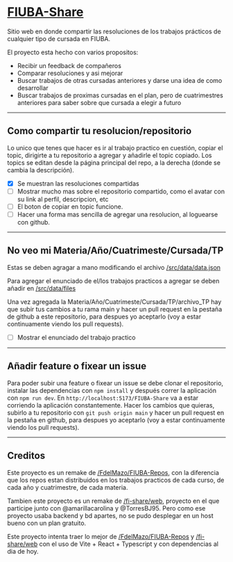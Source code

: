 # [FIUBA-Share](https://juli-rivero.github.io/FIUBA-Share/)

Sitio web en donde compartir las resoluciones de los trabajos prácticos de cualquier tipo de cursada en FIUBA.

El proyecto esta hecho con varios propositos:
- Recibir un feedback de compañeros
- Comparar resoluciones y asi mejorar
- Buscar trabajos de otras cursadas anteriores y darse una idea de como desarrollar
- Buscar trabajos de proximas cursadas en el plan, pero de cuatrimestres anteriores para saber sobre que cursada a elegir a futuro 

---

## Como compartir tu resolucion/repositorio

Lo unico que tenes que hacer es ir al trabajo practico en cuestión, copiar el topic, dirigirte a tu repositorio a agregar y añadirle el topic copiado. Los topics se editan desde la página principal del repo, a la derecha (donde se cambia la descripción).

- [x] Se muestran las resoluciones compartidas
- [ ] Mostrar mucho mas sobre el repositorio compartido, como el avatar con su link al perfil, descripcion, etc
- [ ] El boton de copiar en topic funcione.
- [ ] Hacer una forma mas sencilla de agregar una resolucion, al loguearse con github.

---

## No veo mi Materia/Año/Cuatrimeste/Cursada/TP

Estas se deben agragar a mano modificando el archivo [/src/data/data.json](https://github.com/juli-rivero/FIUBA-Share/blob/main/src/data/data.json)

Para agregar el enunciado de el/los trabajos practicos a agregar se deben añadir en [/src/data/files](https://github.com/juli-rivero/FIUBA-Share/tree/main/src/data/files)

Una vez agregada la Materia/Año/Cuatrimeste/Cursada/TP/archivo_TP hay que subir tus cambios a tu rama main y hacer un pull request en la pestaña de github a este repositorio, para despues yo aceptarlo (voy a estar continuamente viendo los pull requests).

- [ ] Mostrar el enunciado del trabajo practico

---

## Añadir feature o fixear un issue

Para poder subir una feature o fixear un issue se debe clonar el repositorio, instalar las dependencias con `npm install` y después correr la aplicación con `npm run dev`. En `http://localhost:5173/FIUBA-Share` va a estar corriendo la aplicación constantemente. Hacer los cambios que quieras, subirlo a tu repositorio con `git push origin main` y hacer un pull request en la pestaña en github, para despues yo aceptarlo (voy a estar continuamente viendo los pull requests).

---

## Creditos

Este proyecto es un remake de [/FdelMazo/FIUBA-Repos](https://github.com/FdelMazo/FIUBA-Repos), con la diferencia que los repos estan distribuidos en los trabajos practicos de cada curso, de cada año y cuatrimestre, de cada materia.

Tambien este proyecto es un remake de [/fi-share/web](https://github.com/fi-share/web), proyecto en el que participe junto con @amarillacarolina y @TorresBJ95. Pero como ese proyecto usaba backend y bd apartes, no se pudo desplegar en un host bueno con un plan gratuito.

Este proyecto intenta traer lo mejor de [/FdelMazo/FIUBA-Repos](https://github.com/FdelMazo/FIUBA-Repos) y [/fi-share/web](https://github.com/fi-share/web) con el uso de Vite + React + Typescript y con dependencias al dia de hoy.
